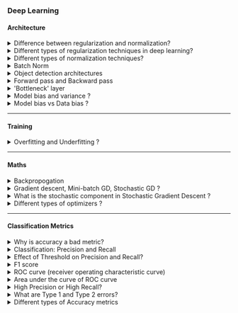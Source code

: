 ### Deep Learning

#### Architecture

<details>
  <summary> Difference between regularization and normalization? </summary> 
 
 [(src)](https://stackoverflow.com/questions/47014365/what-is-the-difference-between-normalisation-and-regularisation-in-machine-learn#:~:text=1%20Answer&text=Normalisation%20adjusts%20the%20data%3B%20regularisation,as%20standard%20deviation%20and%20mean.)
  1. Regularization   
    * Regularisation adjusts the prediction function.
  1. Normalization   
    * Normalisation adjusts the data to have same scale.
</details>

<details>
  <summary> Different types of regularization techniques in deep learning? </summary> 
 
 [(src)]()
  * Dropout
  * Reduce model size
  * Increase dataset (Data augmentation)
  * Early stopping
</details>


<details>
  <summary> Different types of normalization techniques? </summary> 
 
 [(src)]()
  * 
  * 
</details>

<details>
  <summary> Batch Norm </summary> 
 
 [(src)]()

</details>

<details>
  <summary> Object detection architectures </summary> 
 
 [(src)]()

</details>

<details>
  <summary> Forward pass and Backward pass </summary> 
 
 [(src)]()

</details>

<details>
  <summary> 'Bottleneck' layer </summary> 
 
 [(src)]()
 A bottleneck is an informal term often used for the layer just before the final output layer that actually does the classification.
  
</details>

<details>
  <summary> Model bias and variance ?</summary> 
 
 [(src)]()
</details>

<details>
  <summary> Model bias vs Data bias ?</summary> 
 
 [(src)]()
</details>

--------------
#### Training

<details>
  <summary> Overfitting and Underfitting ?</summary> 
 
 [(src)]()
</details>

--------------
#### Maths

<details>
  <summary> Backpropogation </summary> 
 
 [(src)]()

</details>

<details>
  <summary> Gradient descent, Mini-batch GD, Stochastic GD ? </summary> 
 
 [(src)](https://datascience.stackexchange.com/questions/36450/what-is-the-difference-between-gradient-descent-and-stochastic-gradient-descent)

</details>


<details>
  <summary> What is the stochastic component in Stochastic Gradient Descent ? </summary> 
 
 [(src)](https://datascience.stackexchange.com/questions/36450/what-is-the-difference-between-gradient-descent-and-stochastic-gradient-descent)
</details>

<details>
  <summary> Different types of optimizers ? </summary> 

 [(src)]()
  1. Gradient Descent
  1. Momentum based
  1. Adam (adaptive moment estimation)
</details>

--------------
#### Classification Metrics

<details>
  <summary> Why is accuracy a bad metric? </summary> 
 
 [(src)]()
Accuracy gives wrong predictive confidance in an class-imbalanced data set.

</details>

<details>
  <summary> Classification: Precision and Recall </summary> 
 
 [(src)](https://developers.google.com/machine-learning/crash-course/classification/precision-and-recall)
* Precision
  * What proportion of positive identifications was actually correct?
  * Precision = TP/(TP + FP)
 
* Recall
  * What proportion of actual positives was identified correctly?
  * Recall = TP /(TP + FN)
 
</details>

<details>
  <summary> Effect of Threshold on Precision and Recall? </summary> 
 
 [(src)]()
 * Increasing classification threshold.
   * In general, raising the classification threshold reduces false positives, thus raising precision.
 * Decreasing classification threshold.
   * Raising our classification threshold will cause the number of true positives to decrease or stay the same and will cause the number of false negatives to increase or stay the same. Thus, recall will either stay constant or decrease.

</details>


<details>
  <summary> F1 score </summary> 
 
 [(src)]()

</details>

<details>
  <summary> ROC curve (receiver operating characteristic curve)  </summary> 
 
 [(src)](https://developers.google.com/machine-learning/crash-course/classification/roc-and-auc)
ROC curve shows the performance of a classification model at all classification threasholds.
It is a graph between Precision (True Positive Rate) and False Positive Rate (FPR) . 

</details>

<details>
  <summary> Area under the curve of ROC curve </summary> 
 
 [(src)](https://developers.google.com/machine-learning/crash-course/classification/roc-and-auc)


</details>

<details>
  <summary>High Precision or High Recall? </summary> 
 
 [(src)](https://medium.com/analytics-vidhya/precision-recall-tradeoff-for-real-world-use-cases-c6de4fabbcd0)
* High Recall:
  * When you cannot afford to have any false negatives, you prioritize recall.
  * When you cannot afford to miss any detection, you look for high recall
  * Medical test (eg. cancer detection), Not Safe For Work (NSFW) images detection
* High Precision
  * When you cannot afford to have any false positives, you prioritize precision.
  * when you cannot afford to have any incorrect detection you look for high precision. 
  * Recommendation Systems, Predicting a good day based on weather conditions to launch satellite, Criminal death punishment, Email spam detection

</details>

<details>
  <summary>What are Type 1 and Type 2 errors? </summary> 
 
 [(src)](https://en.wikipedia.org/wiki/Precision_and_recall)


</details>




<details>
  <summary> Different types of Accuracy metrics </summary> 
 
 [(src)]()
 
  * Training Accuracy   
    * The training accuracy shows the percentage of the images used in the current training batch that were labeled with the correct class.
Validation accuracy is the precision (percentage of correctly-labelled images) on a randomly-selected group of images from a different set.
Cross entropy is a loss function that gives a glimpse into how well the learning process is progressing (lower numbers are better here).

    * A true measure of the performance of the network is to measure its performance on a data set that is not in the training data. This performance is measured using the validation accuracy. If the training accuracy is high but the validation accuracy remains low, that means the network is overfitting, and the network is memorizing particular features in the training images that don't help it classify images more generally.

    * The training's objective is to make the cross entropy as small as possible, so you can tell if the learning is working by keeping an eye on whether the loss keeps trending downwards, ignoring the short-term noise.

</details>


  

